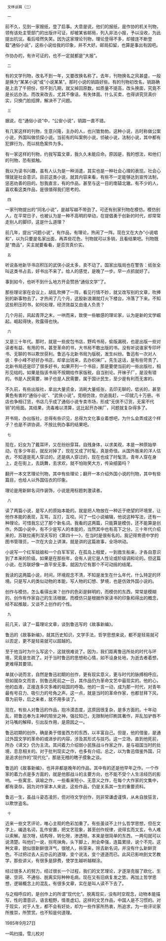      文林谈屑（二） 

     一 

  前不久，见到一家报纸，登了启事。大意是说，他们的报纸，是作协的机关刊物，领有该处主管部门的出版许可证，却被某省邮局，列入非法小报，予以没收，为此提出抗议。看后哑然失笑。因为这家理论刊物，理论登得不多，却接连不断登载“通俗小说”，这些小说给我的印象，并不大好。邮局扣留，也算是事出有因吧。 

  作协办的，有许可证的，也不一定就都是“大报”。 

     二 

  有的文学刊物，改名不到一年，又要改换名称了。去年，刊物换名之风甚盛，一般是换为“某某小说”或“小说某某”。那时小说的销路好些。有的刊物初改名，销路确是上去了千把份，但不到几期，就又掉回原数。如质量不提高，改头换面，究竟不是长远办法。而改来改去，尤其不像话，有失体面。什么买卖，也得讲究货真价实，只换门脸招牌，解决不了问题。 

     三 

  据说，在“通俗小说”中，“公安小说”，销路一直不错。 

  有几家这样的刊物，生意兴隆，主办的人，也兴致勃勃。这种小说，古时称做公案小说，外国叫做侦探小说。当前有的叫案例小说，侦破小说，法制小说，其中都有犯罪行为，而以桃色案件为多。 

  有一家这样的刊物，约我写篇文章，我久久未能应命。原因是，我的想法，和他们的刊物，恐有抵触。 

  我以为读书兴趣，虽有人认为是一种消遣，其实也是一种社会心理的表现。社会心理就是社会意识。目前这类小说，就其内容来看，有些不一定能够达到宣传法制，惩恶劝善的目的。恕我直言，有的作品，甚至与这一目的南辕北辙。有不少的人，喜欢看这类作品，是很值得我们思考的。 

     四 

  一家刊物提出的“同名小说”，是越写越不带劲了。可还有别家刊物在模仿。模仿别人，在平常日子，也被认为是一种不高明的举动，在提倡勇于创新的时代，却常常走别人的脚印，这是什么道理？ 

  前几年，提出“问题小说”，有作品，有理论，热闹了一阵。现在又在大办“小说唱和”，以为只要是名家出面，再弄些花色，刊物就可以多销，且看结果吧。刊物既是“商品”，买主就要看看，是否货真价实。 

     五 

  听说各地新华书店积压的武侠小说太多，卖不动了。国家出版局也在警告：纸张全叫这类书占去，好书出不来了。给人的感觉，是晚了一步。早一点抓就好了。 

  事到如今，也听不到什么地方开会赞扬“通俗文学”了。 

  那些理论家在会议上，胡乱吹捧了一阵，看见行情不妙，就又改写别的文章，吹捧别的新事物去了。才热闹了几个月，这股新浪潮就灯火下楼台，冷落了下来。不知这些积压的书，如何处理，经济效益又由谁人负责？ 

  几个月前，风起青萍之末，一哄而来，致使一些敏感的理论家，认为是新的文学崛起。崛起得快，败露得也快。 

     六 

  又是三十年代。那时，就是一些皮包书店，野鸡书局，偷版漏税，也是出版一些对读者有益、有用的书，甚至革命的书，大书局不敢出版的书。没有听说谁家专印坏书、无聊的书以欺世获利。鲁迅与北新书局为版税，发生纠纷。鲁迅有一次对人说：李小峰不好好办书店，却拿出钱来，去办织袜厂。先生这话，是有些苛责了。北新书局还是印了很多好书，如果开列一个书目，那是要使当前的一些出版社，相形见绌的。如果是指该书局不按期给作家版税，自当别论。开袜子厂，是没有错的。书是人民需要，袜子也是人民需要，属于国计民生，至少是有利而无害的。 

  不久前，有些出版社，拿出大量资金，消耗大量纸张，去印无聊的，低劣的，甚至黄色有害的“通俗小说”、“武侠小说”。竞相仿效，你追我赶，一印就几十万册。书店也争相订货，书店几乎成了通俗小说专卖市场，形成“无侠不订货，无案不代销”的局面。其结果，流毒难以清算，这比起开办袜厂，问题就复杂得多了。 

  开书局，办出版社，总得有些识见，总得为文化事业着想吧，为什么会弄成这个样子？也是不讲协调，不按比例办事的结果吧。 

     七 

  现在，妇女为了戴耳环，又在纷纷穿耳。自残身体，以求美观，本是一种原始举动，在多少年前，就反对掉了，现在又成了时髦，真是奇怪。从国外贩来的洋人估衣，不知道是死人穿过的，还是病人穿过的，现在也成了时髦货。青年人穿在身上，走在街上，去跳舞，去求欢，就不怕贻笑大方，传染细菌吗？ 

  翻开一本文艺理论刊物，其中有些理论；翻开一本介绍外国小说的刊物，其中有些篇目，也给人以外国估衣的印象。 

  理论是用新鲜名词作装饰，小说是用标题刺激读者。 

     八 

  读了两篇小说，是写人的原始本能的。就是把人物放在一种近于绝望的环境里，让他作本能的表现，互骂，互打，互咬。问了一位小说编辑，他说这种写法，还有一种理论。可惜我忘记了那个新名词。我看的这两篇，只能算是模仿，还不能算是创作。外国小说中，有不少是写人的本能的，当然其中也有高下之分。三十年代介绍来的，苏联拉甫列涅夫写的《第四十一》，在当时是很有名的。我记得育德中学的图书管理员，一次在大会上讲演，就是讲的这篇故事，全场哄动。 

  小说写一个红军姑娘和一个白军军官，在孤岛上相爱，一到救生船来，才各自意识到了本来的阶级。如果是在那些年，会有人说它是人性论或阶级调和论的。但这篇小说，在苏联好像一直平安无事，就因为它有那个不可动摇的结尾。 

  我读的这两篇小说，时间，环境观念不清，不知是发生在什么年代，什么特定的环境。只是写人的类似动物的本能，写人物的幻想、梦境，也是仿效外国小说的。 

  创作与模仿，怎么看得出来？创作的色彩是鲜明的，而模仿的东西，常常是模糊的。创作有作家自己的生活根据，而模仿只是根据作家读书的印象和得出的概念，经不起推敲，又谈不上创作的个性。 

     九 

  前几天，读了一篇理论文章，谈到鲁迅写的《故事新编》。 

  鲁迅的《故事新编》，就其历史知识，文学手法，哲学思想来说，都不是轻易就可以否定，更不是轻易就可以超越的。 

  至于他当时为什么写这个，这就很难说了。因为，我们距离鲁迅所处的时代与环境，究竟是生疏了。对于当时鲁迅的思想和心情，如不设身处地，为逝去者着想，更难得其要领。 

  单就小说而言，自然是鲁迅初期的创作，更有现实意义，更与时代的脉搏相呼应。但如就杂文而言，则鲁迅死前之一日，其作品仍为革命文艺中最现实的。他的心，他的血液，正接连多灾多难的祖国的呼吸。他的一言一动，成为那一时代，对青年最有号召力、吸引力的号角之声。这一点，就是当时的革命作家，也都甘拜下风，尊为前导，后之来者，就不用多谈了。 

  现在，有些人对鲁迅的作品，抱冷漠态度，这原因很复杂，是多方面的。十年动乱，把鲁迅奉为主神的陪坐之神，强拉知己，无限制地印刷其著作，并乱加驴唇不对马嘴的解释，引出反作用，是原因之一。 

  鲁迅初期的创作，确是勇于借鉴西方的东西，以丰富自己。但是，他的借鉴，是通过外国文学的革命的或进步的内容，涉及其形式与技巧。这一立场，直到他死前，所办《译文》仍为主流。其间着力介绍弱小民族战斗作家之作，是与祖国当时的处境，息息相关的。对于批判现实之作，也多有介绍。总之，以为鲁迅借鉴外国，只是追求创作的“现代化”，那是无稽的瞎子摸象之谈。 

  鲁迅的《故事新编》，也并非都是晚年的作品，其中有的还是他早年之作。一个作家的着力点是多方面的，就是他那战斗的主要方向，也不能不受个人生活经历的影响。一些寓言、讽喻之作，一些看来短小、无意义之作，在每个大作家的文集中，都有录存。因为对作家本人来说，这些作品，仍是关系其一生的重要资料。 

  鲁迅一生，虽战斗姿态凌厉，但对待文学创作，则非常谦虚谨慎，从未自放狂言，以欺世盗名。 

     十 

  近来一些文艺评论，唯心主观的色彩加重了。有些虽谈不上什么哲学思想，但在文字上，编造名词，乱作安置，把文艺现象，甚至创作规律，说得玄而又玄，令人难以索解。层次呀，结构呀，转化呀，渗透呀。本来是很简单的东西，一两句就可以说清楚。叫他们一说，拐弯抹角，头下脚上，附会牵强，连篇累牍，说个不完。这种文章，貌似很新鲜很洋气，很唬人，拆穿来，除去新名词，并没有什么新鲜货色。不过把过去人云亦云的道理，变个说法，变个道道而已。此风已影响到文艺教学，那些讲义，有很多是辞费，使学生越听越糊涂。 

  经过很多人的努力，经过很长一个过程，我们的文艺理论，才逐渐克服了欧化、生硬、空洞、不通俗、脱离实际种种毛病，现在又有旧病复发之势。再加上哲学思想，逻辑概念上的混乱，有很多文章，实在是叫人读不下去了。 

  与之相呼应的，是创作上的所谓“现代化”。脱离现实，没有时空观念，动物本能描写，性的潜意识，语言粗野，情景虚幻。这样的文艺作品，中国人是不习惯的。对于现实，对于人生，都不会有好处，却为一些作家所热衷，所追求，为一些评论家所推崇，所赞赏。也不知是何道理。 

  1985年9月27日 

  一鸣扫描，雪儿校对 

